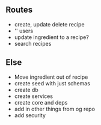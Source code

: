 ## Routes
- create, update delete recipe
- '' users
- update ingredient to a recipe? 
- search recipes

## Else
- Move ingredient out of recipe
- create seed with just schemas
- create db
- create services
- create core and deps
- add in other things from og repo
- add security